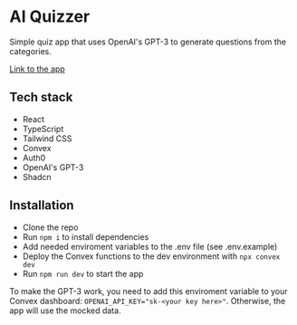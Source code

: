 # AI Quizzer

Simple quiz app that uses OpenAI's GPT-3 to generate questions from the categories.

[Link to the app](https://aiquizzer.onrender.com/)

## Tech stack

- React
- TypeScript
- Tailwind CSS
- Convex
- Auth0
- OpenAI's GPT-3
- Shadcn

## Installation

- Clone the repo
- Run `npm i` to install dependencies
- Add needed enviroment variables to the .env file (see .env.example)
- Deploy the Convex functions to the dev environment with `npx convex dev`
- Run `npm run dev` to start the app

To make the GPT-3 work, you need to add this enviroment variable to your Convex dashboard: `OPENAI_API_KEY="sk-<your key here>"`.
Otherwise, the app will use the mocked data.
